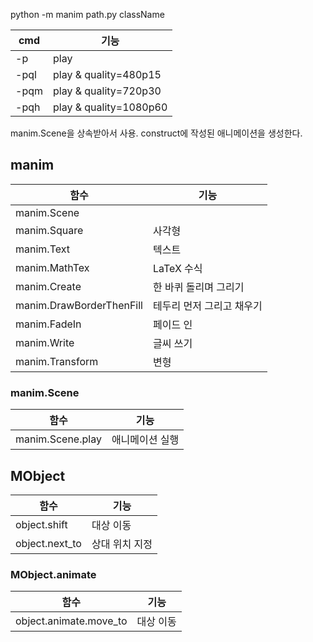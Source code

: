 python -m manim path.py className

| cmd  | 기능    |
| ---- | ------- |
| -p     | play        |
| -pql | play & quality=480p15  |
| -pqm | play & quality=720p30  |
| -pqh | play & quality=1080p60 |
manim.Scene을 상속받아서 사용.
construct에 작성된 애니메이션을 생성한다.
## manim

| 함수                     | 기능                          |
| ------------------------ | ------------------------- |
| manim.Scene                         |                           |
| manim.Square             | 사각형                    |
| manim.Text               | 텍스트                    |
| manim.MathTex            | LaTeX 수식                |
| manim.Create             | 한 바퀴 돌리며 그리기     |
| manim.DrawBorderThenFill | 테두리 먼저 그리고 채우기 |
| manim.FadeIn             | 페이드 인                 |
| manim.Write              | 글씨 쓰기                 |
| manim.Transform          | 변형                      |

### manim.Scene
| 함수 | 기능 |
| ---- | ---- |
| manim.Scene.play | 애니메이션 실행 |


## MObject

| 함수 | 기능 |
| ---- | ---- |
| object.shift | 대상 이동 |
| object.next_to | 상대 위치 지정 |

### MObject.animate

| 함수 | 기능 |
| ---- | ---- |
| object.animate.move_to | 대상 이동 |
